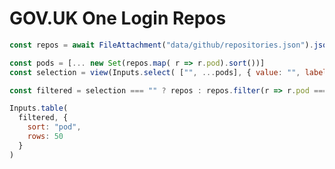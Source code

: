 # GOV.UK One Login Repos

```js
const repos = await FileAttachment("data/github/repositories.json").json()
```

```js
const pods = [... new Set(repos.map( r => r.pod).sort())]
const selection = view(Inputs.select( ["", ...pods], { value: "", label: "Pod Selected"}));
```

```js
const filtered = selection === "" ? repos : repos.filter(r => r.pod === selection)
```

```js
Inputs.table(
  filtered, {
    sort: "pod",
    rows: 50
  }
)
```